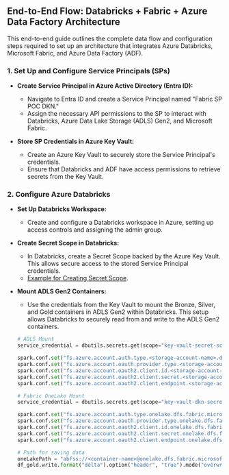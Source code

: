 ## End-to-End Flow: Databricks + Fabric + Azure Data Factory Architecture

This end-to-end guide outlines the complete data flow and configuration steps required to set up an architecture that integrates Azure Databricks, Microsoft Fabric, and Azure Data Factory (ADF).

### 1. Set Up and Configure Service Principals (SPs)

- **Create Service Principal in Azure Active Directory (Entra ID):**
  - Navigate to Entra ID and create a Service Principal named "Fabric SP POC DKN."
  - Assign the necessary API permissions to the SP to interact with Databricks, Azure Data Lake Storage (ADLS) Gen2, and Microsoft Fabric.

- **Store SP Credentials in Azure Key Vault:**
  - Create an Azure Key Vault to securely store the Service Principal's credentials.
  - Ensure that Databricks and ADF have access permissions to retrieve secrets from the Key Vault.

### 2. Configure Azure Databricks

- **Set Up Databricks Workspace:**
  - Create and configure a Databricks workspace in Azure, setting up access controls and assigning the admin group.

- **Create Secret Scope in Databricks:**
  - In Databricks, create a Secret Scope backed by the Azure Key Vault. This allows secure access to the stored Service Principal credentials. 
  - [Example for Creating Secret Scope](https://<your-databricks-instance-url>/?o=<workspace-id>#secrets/createScope).

- **Mount ADLS Gen2 Containers:**
  - Use the credentials from the Key Vault to mount the Bronze, Silver, and Gold containers in ADLS Gen2 within Databricks. This setup allows Databricks to securely read from and write to the ADLS Gen2 containers.

  ```python
  # ADLS Mount
  service_credential = dbutils.secrets.get(scope="key-vault-secret-scope", key="databricks-sp-secret")

  spark.conf.set("fs.azure.account.auth.type.<storage-account-name>.dfs.core.windows.net", "OAuth")
  spark.conf.set("fs.azure.account.oauth.provider.type.<storage-account-name>.dfs.core.windows.net", "org.apache.hadoop.fs.azurebfs.oauth2.ClientCredsTokenProvider")
  spark.conf.set("fs.azure.account.oauth2.client.id.<storage-account-name>.dfs.core.windows.net", "<your-client-id>")
  spark.conf.set("fs.azure.account.oauth2.client.secret.<storage-account-name>.dfs.core.windows.net", service_credential)
  spark.conf.set("fs.azure.account.oauth2.client.endpoint.<storage-account-name>.dfs.core.windows.net", "https://login.microsoftonline.com/<your-tenant-id>/oauth2/token")

  # Fabric OneLake Mount
  service_credential = dbutils.secrets.get(scope="key-vault-dkn-secret-scope", key="databrickssptofabric-v2-deltalakeinday")

  spark.conf.set("fs.azure.account.auth.type.onelake.dfs.fabric.microsoft.com", "OAuth")
  spark.conf.set("fs.azure.account.oauth.provider.type.onelake.dfs.fabric.microsoft.com", "org.apache.hadoop.fs.azurebfs.oauth2.ClientCredsTokenProvider")
  spark.conf.set("fs.azure.account.oauth2.client.id.onelake.dfs.fabric.microsoft.com", "<your-client-id>")
  spark.conf.set("fs.azure.account.oauth2.client.secret.onelake.dfs.fabric.microsoft.com", service_credential)
  spark.conf.set("fs.azure.account.oauth2.client.endpoint.onelake.dfs.fabric.microsoft.com", "https://login.microsoftonline.com/<your-tenant-id>/oauth2/token")

  # Path for saving data
  oneLakePath = "abfss://<container-name>@onelake.dfs.fabric.microsoft.com/<folder-path>/Tables/stockprices"
  df_gold.write.format("delta").option("header", "true").mode("overwrite").save(oneLakePath)
